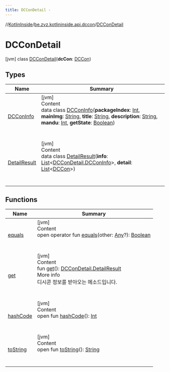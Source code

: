 ```yaml
---
title: DCConDetail -
---
```

//[KotlinInside](../../index.md)/[be.zvz.kotlininside.api.dccon](../index.md)/[DCConDetail](index.md)



# DCConDetail  
 [jvm] class [DCConDetail](index.md)(**dcCon**: [DCCon](../../be.zvz.kotlininside.api.type/-d-c-con/index.md))   


## Types  
  
|  Name|  Summary| 
|---|---|
| <a name="be.zvz.kotlininside.api.dccon/DCConDetail.DCConInfo///PointingToDeclaration/"></a>[DCConInfo](-d-c-con-info/index.md)| <a name="be.zvz.kotlininside.api.dccon/DCConDetail.DCConInfo///PointingToDeclaration/"></a>[jvm]  <br>Content  <br>data class [DCConInfo](-d-c-con-info/index.md)(**packageIndex**: [Int](https://kotlinlang.org/api/latest/jvm/stdlib/kotlin/-int/index.html), **mainImg**: [String](https://kotlinlang.org/api/latest/jvm/stdlib/kotlin/-string/index.html), **title**: [String](https://kotlinlang.org/api/latest/jvm/stdlib/kotlin/-string/index.html), **description**: [String](https://kotlinlang.org/api/latest/jvm/stdlib/kotlin/-string/index.html), **mandu**: [Int](https://kotlinlang.org/api/latest/jvm/stdlib/kotlin/-int/index.html), **getState**: [Boolean](https://kotlinlang.org/api/latest/jvm/stdlib/kotlin/-boolean/index.html))  <br><br><br>
| <a name="be.zvz.kotlininside.api.dccon/DCConDetail.DetailResult///PointingToDeclaration/"></a>[DetailResult](-detail-result/index.md)| <a name="be.zvz.kotlininside.api.dccon/DCConDetail.DetailResult///PointingToDeclaration/"></a>[jvm]  <br>Content  <br>data class [DetailResult](-detail-result/index.md)(**info**: [List](https://kotlinlang.org/api/latest/jvm/stdlib/kotlin.collections/-list/index.html)<[DCConDetail.DCConInfo](-d-c-con-info/index.md)>, **detail**: [List](https://kotlinlang.org/api/latest/jvm/stdlib/kotlin.collections/-list/index.html)<[DCCon](../../be.zvz.kotlininside.api.type/-d-c-con/index.md)>)  <br><br><br>


## Functions  
  
|  Name|  Summary| 
|---|---|
| <a name="kotlin/Any/equals/#kotlin.Any?/PointingToDeclaration/"></a>[equals](../../be.zvz.kotlininside.utils/-string-util/-companion/index.md#%5Bkotlin%2FAny%2Fequals%2F%23kotlin.Any%3F%2FPointingToDeclaration%2F%5D%2FFunctions%2F578868537)| <a name="kotlin/Any/equals/#kotlin.Any?/PointingToDeclaration/"></a>[jvm]  <br>Content  <br>open operator fun [equals](../../be.zvz.kotlininside.utils/-string-util/-companion/index.md#%5Bkotlin%2FAny%2Fequals%2F%23kotlin.Any%3F%2FPointingToDeclaration%2F%5D%2FFunctions%2F578868537)(other: [Any](https://kotlinlang.org/api/latest/jvm/stdlib/kotlin/-any/index.html)?): [Boolean](https://kotlinlang.org/api/latest/jvm/stdlib/kotlin/-boolean/index.html)  <br><br><br>
| <a name="be.zvz.kotlininside.api.dccon/DCConDetail/get/#/PointingToDeclaration/"></a>[get](get.md)| <a name="be.zvz.kotlininside.api.dccon/DCConDetail/get/#/PointingToDeclaration/"></a>[jvm]  <br>Content  <br>fun [get](get.md)(): [DCConDetail.DetailResult](-detail-result/index.md)  <br>More info  <br>디시콘 정보를 받아오는 메소드입니다.  <br><br><br>
| <a name="kotlin/Any/hashCode/#/PointingToDeclaration/"></a>[hashCode](../../be.zvz.kotlininside.utils/-string-util/-companion/index.md#%5Bkotlin%2FAny%2FhashCode%2F%23%2FPointingToDeclaration%2F%5D%2FFunctions%2F578868537)| <a name="kotlin/Any/hashCode/#/PointingToDeclaration/"></a>[jvm]  <br>Content  <br>open fun [hashCode](../../be.zvz.kotlininside.utils/-string-util/-companion/index.md#%5Bkotlin%2FAny%2FhashCode%2F%23%2FPointingToDeclaration%2F%5D%2FFunctions%2F578868537)(): [Int](https://kotlinlang.org/api/latest/jvm/stdlib/kotlin/-int/index.html)  <br><br><br>
| <a name="kotlin/Any/toString/#/PointingToDeclaration/"></a>[toString](../../be.zvz.kotlininside.utils/-string-util/-companion/index.md#%5Bkotlin%2FAny%2FtoString%2F%23%2FPointingToDeclaration%2F%5D%2FFunctions%2F578868537)| <a name="kotlin/Any/toString/#/PointingToDeclaration/"></a>[jvm]  <br>Content  <br>open fun [toString](../../be.zvz.kotlininside.utils/-string-util/-companion/index.md#%5Bkotlin%2FAny%2FtoString%2F%23%2FPointingToDeclaration%2F%5D%2FFunctions%2F578868537)(): [String](https://kotlinlang.org/api/latest/jvm/stdlib/kotlin/-string/index.html)  <br><br><br>

